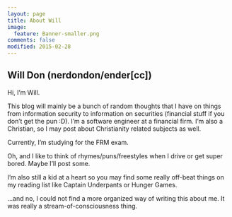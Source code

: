 ```yaml
---
layout: page
title: About Will
image:
  feature: Banner-smaller.png
comments: false
modified: 2015-02-28
---
```


## Will Don (nerdondon/ender[cc])

Hi, I’m Will.

This blog will mainly be a bunch of random thoughts that I have on things from information security to information on securities (financial stuff if you don’t get the pun :D). I’m a software engineer at a financial firm. I’m also a Christian, so I may post about Christianity related subjects as well.

Currently, I’m studying for the FRM exam.

Oh, and I like to think of rhymes/puns/freestyles when I drive or get super bored. Maybe I’ll post some.

I’m also still a kid at a heart so you may find some really off-beat things on my reading list like Captain Underpants or Hunger Games.

…and no, I could not find a more organized way of writing this about me. It was really a stream-of-consciousness thing.

